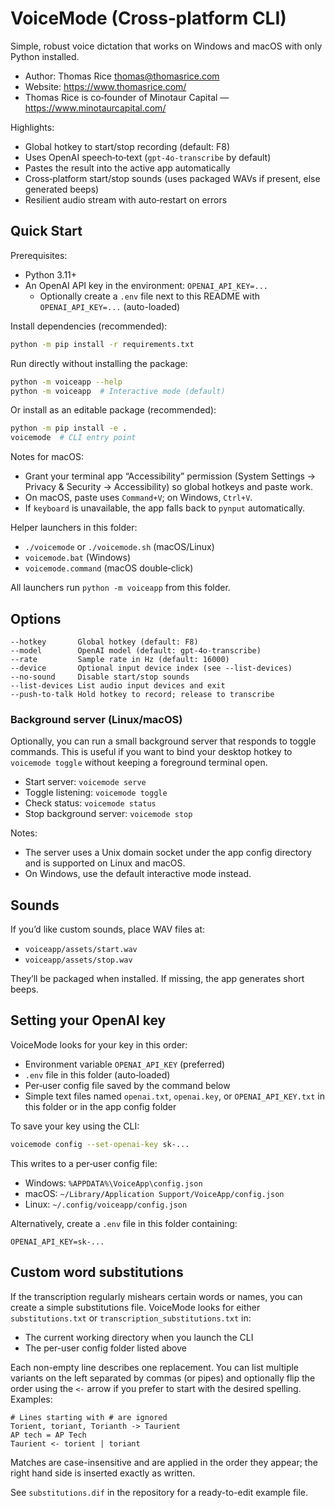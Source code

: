 # VoiceMode (Cross‑platform CLI)

Simple, robust voice dictation that works on Windows and macOS with only Python installed.

- Author: Thomas Rice <thomas@thomasrice.com>
- Website: https://www.thomasrice.com/
- Thomas Rice is co‑founder of Minotaur Capital — https://www.minotaurcapital.com/

Highlights:
- Global hotkey to start/stop recording (default: F8)
- Uses OpenAI speech‑to‑text (`gpt-4o-transcribe` by default)
- Pastes the result into the active app automatically
- Cross‑platform start/stop sounds (uses packaged WAVs if present, else generated beeps)
- Resilient audio stream with auto‑restart on errors

## Quick Start

Prerequisites:
- Python 3.11+
- An OpenAI API key in the environment: `OPENAI_API_KEY=...`
  - Optionally create a `.env` file next to this README with `OPENAI_API_KEY=...` (auto-loaded)

Install dependencies (recommended):

```bash
python -m pip install -r requirements.txt
```

Run directly without installing the package:

```bash
python -m voiceapp --help
python -m voiceapp  # Interactive mode (default)
```

Or install as an editable package (recommended):

```bash
python -m pip install -e .
voicemode  # CLI entry point
```

Notes for macOS:
- Grant your terminal app “Accessibility” permission (System Settings → Privacy & Security → Accessibility) so global hotkeys and paste work.
- On macOS, paste uses `Command+V`; on Windows, `Ctrl+V`.
- If `keyboard` is unavailable, the app falls back to `pynput` automatically.

Helper launchers in this folder:
- `./voicemode` or `./voicemode.sh` (macOS/Linux)
- `voicemode.bat` (Windows)
- `voicemode.command` (macOS double‑click)

All launchers run `python -m voiceapp` from this folder.

## Options

```text
--hotkey       Global hotkey (default: F8)
--model        OpenAI model (default: gpt-4o-transcribe)
--rate         Sample rate in Hz (default: 16000)
--device       Optional input device index (see --list-devices)
--no-sound     Disable start/stop sounds
--list-devices List audio input devices and exit
--push-to-talk Hold hotkey to record; release to transcribe
```

### Background server (Linux/macOS)

Optionally, you can run a small background server that responds to toggle commands. This is useful if you want to bind your desktop hotkey to `voicemode toggle` without keeping a foreground terminal open.

- Start server: `voicemode serve`
- Toggle listening: `voicemode toggle`
- Check status: `voicemode status`
- Stop background server: `voicemode stop`

Notes:
- The server uses a Unix domain socket under the app config directory and is supported on Linux and macOS.
- On Windows, use the default interactive mode instead.

## Sounds

If you’d like custom sounds, place WAV files at:
- `voiceapp/assets/start.wav`
- `voiceapp/assets/stop.wav`

They’ll be packaged when installed. If missing, the app generates short beeps.

## Setting your OpenAI key

VoiceMode looks for your key in this order:

- Environment variable `OPENAI_API_KEY` (preferred)
- `.env` file in this folder (auto‑loaded)
- Per‑user config file saved by the command below
- Simple text files named `openai.txt`, `openai.key`, or `OPENAI_API_KEY.txt` in this folder or in the app config folder

To save your key using the CLI:

```bash
voicemode config --set-openai-key sk-...
```

This writes to a per‑user config file:
- Windows: `%APPDATA%\VoiceApp\config.json`
- macOS: `~/Library/Application Support/VoiceApp/config.json`
- Linux: `~/.config/voiceapp/config.json`

Alternatively, create a `.env` file in this folder containing:

```
OPENAI_API_KEY=sk-...
```

## Custom word substitutions

If the transcription regularly mishears certain words or names, you can create a
simple substitutions file. VoiceMode looks for either `substitutions.txt` or
`transcription_substitutions.txt` in:

- The current working directory when you launch the CLI
- The per-user config folder listed above

Each non-empty line describes one replacement. You can list multiple variants on
the left separated by commas (or pipes) and optionally flip the order using the
`<-` arrow if you prefer to start with the desired spelling. Examples:

```
# Lines starting with # are ignored
Torient, toriant, Torianth -> Taurient
AP tech = AP Tech
Taurient <- torient | toriant
```

Matches are case-insensitive and are applied in the order they appear; the right
hand side is inserted exactly as written.

See `substitutions.dif` in the repository for a ready-to-edit example file.
